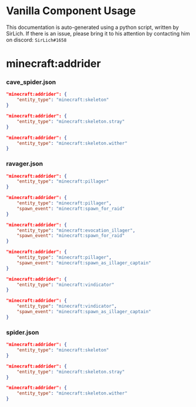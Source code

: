# Vanilla Component Usage
This documentation is auto-generated using a python script, written by SirLich. If there is an issue, please bring it to his attention by contacting him on discord: `SirLich#1658`

# minecraft:addrider
### cave_spider.json
```JSON
"minecraft:addrider": {
    "entity_type": "minecraft:skeleton"
}
```

```JSON
"minecraft:addrider": {
    "entity_type": "minecraft:skeleton.stray"
}
```

```JSON
"minecraft:addrider": {
    "entity_type": "minecraft:skeleton.wither"
}
```

### ravager.json
```JSON
"minecraft:addrider": {
    "entity_type": "minecraft:pillager"
}
```

```JSON
"minecraft:addrider": {
    "entity_type": "minecraft:pillager",
    "spawn_event": "minecraft:spawn_for_raid"
}
```

```JSON
"minecraft:addrider": {
    "entity_type": "minecraft:evocation_illager",
    "spawn_event": "minecraft:spawn_for_raid"
}
```

```JSON
"minecraft:addrider": {
    "entity_type": "minecraft:pillager",
    "spawn_event": "minecraft:spawn_as_illager_captain"
}
```

```JSON
"minecraft:addrider": {
    "entity_type": "minecraft:vindicator"
}
```

```JSON
"minecraft:addrider": {
    "entity_type": "minecraft:vindicator",
    "spawn_event": "minecraft:spawn_as_illager_captain"
}
```

### spider.json
```JSON
"minecraft:addrider": {
    "entity_type": "minecraft:skeleton"
}
```

```JSON
"minecraft:addrider": {
    "entity_type": "minecraft:skeleton.stray"
}
```

```JSON
"minecraft:addrider": {
    "entity_type": "minecraft:skeleton.wither"
}
```

